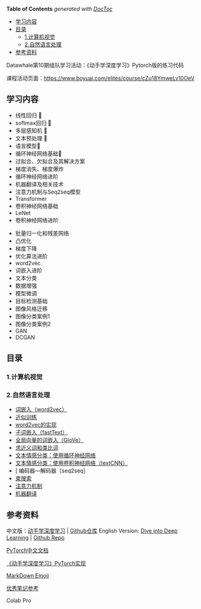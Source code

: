 <!-- START doctoc generated TOC please keep comment here to allow auto update -->
<!-- DON'T EDIT THIS SECTION, INSTEAD RE-RUN doctoc TO UPDATE -->
**Table of Contents**  *generated with [DocToc](https://github.com/thlorenz/doctoc)*

- [学习内容](#%E5%AD%A6%E4%B9%A0%E5%86%85%E5%AE%B9)
- [目录](#%E7%9B%AE%E5%BD%95)
  - [1.计算机视觉](#1%E8%AE%A1%E7%AE%97%E6%9C%BA%E8%A7%86%E8%A7%89)
  - [2.自然语言处理](#2%E8%87%AA%E7%84%B6%E8%AF%AD%E8%A8%80%E5%A4%84%E7%90%86)
- [参考资料](#%E5%8F%82%E8%80%83%E8%B5%84%E6%96%99)

<!-- END doctoc generated TOC please keep comment here to allow auto update -->

Datawhale第10期组队学习活动：《动手学深度学习》Pytorch版的练习代码

课程活动页面：https://www.boyuai.com/elites/course/cZu18YmweLv10OeV

## 学习内容

- 线性回归 :tennis: 
- softmax回归 :tennis:
- 多层感知机 :tennis:
- 文本预处理 :tennis:
- 语言模型:tennis:
- 循环神经网络基础:tennis:
- 过拟合、欠拟合及其解决方案
- 梯度消失、梯度爆炸
- 循环神经网络进阶
- 机器翻译及相关技术
- 注意力机制与Seq2seq模型
- Transformer
- 卷积神经网络基础
- LeNet
- 卷积神经网络进阶
* 批量归一化和残差网络
* 凸优化
* 梯度下降
* 优化算法进阶
* word2vec
* 词嵌入进阶
* 文本分类
* 数据增强
* 模型微调
* 目标检测基础
* 图像风格迁移
* 图像分类案例1
* 图像分类案例2
* GAN
* DCGAN

## 目录

### 1.计算机视觉

### 2.自然语言处理

- [词嵌入（word2vec）](https://github.com/ShusenTang/Dive-into-DL-PyTorch/blob/master/docs/chapter10_natural-language-processing/10.1_word2vec.md)
- [近似训练](https://github.com/ShusenTang/Dive-into-DL-PyTorch/blob/master/docs/chapter10_natural-language-processing/10.2_approx-training.md)
- [word2vec的实现](https://github.com/ShusenTang/Dive-into-DL-PyTorch/blob/master/docs/chapter10_natural-language-processing/10.3_word2vec-pytorch.md)
- [子词嵌入（fastText）](https://github.com/ShusenTang/Dive-into-DL-PyTorch/blob/master/docs/chapter10_natural-language-processing/10.4_fasttext.md)
- [全局向量的词嵌入（GloVe）](https://github.com/ShusenTang/Dive-into-DL-PyTorch/blob/master/docs/chapter10_natural-language-processing/10.5_glove.md)
- [求近义词和类比词](https://github.com/ShusenTang/Dive-into-DL-PyTorch/blob/master/docs/chapter10_natural-language-processing/10.6_similarity-analogy.md)
- [文本情感分类：使用循环神经网络](https://github.com/ShusenTang/Dive-into-DL-PyTorch/blob/master/docs/chapter10_natural-language-processing/10.7_sentiment-analysis-rnn.md)
- [ 文本情感分类：使用卷积神经网络（textCNN）](https://github.com/ShusenTang/Dive-into-DL-PyTorch/blob/master/docs/chapter10_natural-language-processing/10.8_sentiment-analysis-cnn.md)
- [ 编码器—解码器（seq2seq]
- [束搜索](https://github.com/ShusenTang/Dive-into-DL-PyTorch/blob/master/docs/chapter10_natural-language-processing/10.10_beam-search.md)
- [ 注意力机制](https://github.com/ShusenTang/Dive-into-DL-PyTorch/blob/master/docs/chapter10_natural-language-processing/10.11_attention.md)
- [ 机器翻译](https://github.com/ShusenTang/Dive-into-DL-PyTorch/blob/master/docs/chapter10_natural-language-processing/10.12_machine-translation.md)

## 参考资料

中文版：[动手学深度学习](https://zh.d2l.ai/) | [Github仓库](https://github.com/d2l-ai/d2l-zh)
English Version: [Dive into Deep Learning](https://d2l.ai/) | [Github Repo](https://github.com/d2l-ai/d2l-en)

[PyTorch中文文档](https://pytorch-cn.readthedocs.io/zh/stable/)

[《动手学深度学习》PyTorch实现](https://github.com/ShusenTang/Dive-into-DL-PyTorch)

[MarkDown Emoji](https://www.webfx.com/tools/emoji-cheat-sheet/)

[优秀笔记参考]([http://www.ryluo.cn/2020/02/12/%E5%8A%A8%E6%89%8B%E5%AD%A6%E6%B7%B1%E5%BA%A6%E5%AD%A6%E4%B9%A0%E7%AC%94%E8%AE%B0(%E4%B8%80)/](http://www.ryluo.cn/2020/02/12/动手学深度学习笔记(一)/))

Colab Pro